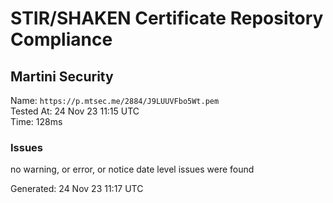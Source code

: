 # STIR/SHAKEN Certificate Repository Compliance

## Martini Security

Name: `https://p.mtsec.me/2884/J9LUUVFbo5Wt.pem`\
Tested At: 24 Nov 23 11:15 UTC\
Time: 128ms

### Issues

no warning, or error, or notice date level issues were found

Generated: 24 Nov 23 11:17 UTC
